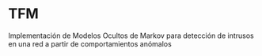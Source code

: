 # TFM
Implementación de Modelos Ocultos de Markov para detección de intrusos en una red a partir de comportamientos anómalos
